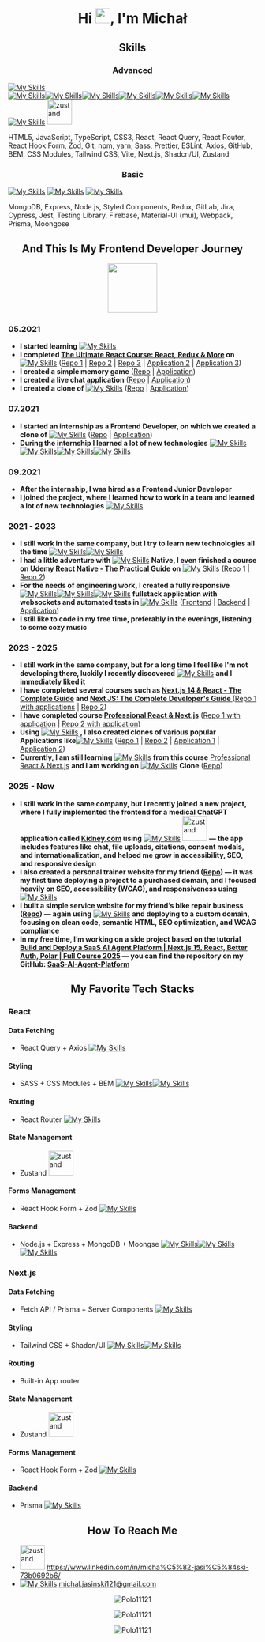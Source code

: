 <h1 align="center">Hi <img src="https://raw.githubusercontent.com/MartinHeinz/MartinHeinz/master/wave.gif" width="30px">, I'm Michał</h1>

<h2 align="center">Skills</h2>

<h3 align="center">Advanced</h3

[![My Skills](https://simpleskill.icons.workers.dev/svg?i=html5,javascript,typescript,css3,react,reactquery,reactrouter,reacthookform,zod,git,npm,yarn,sass,prettier,eslint)](#)<br/><div>[![My Skills](https://simpleskill.icons.workers.dev/svg?i=axios)](#)[![My Skills](https://simpleskill.icons.workers.dev/svg?i=github&theme=light)](#)[![My Skills](https://simpleskill.icons.workers.dev/svg?i=bem&theme=light)](#)[![My Skills](https://simpleskill.icons.workers.dev/svg?i=cssmodules&theme=light)](#)[![My Skills](https://simpleskill.icons.workers.dev/svg?i=tailwindcss,vite)](#)[![My Skills](https://simpleskill.icons.workers.dev/svg?i=next.js&theme=light)](#)[![My Skills](https://simpleskill.icons.workers.dev/svg?i=shadcnui&theme=light)](#)  <img src="https://encrypted-tbn0.gstatic.com/images?q=tbn:ANd9GcRpHj4UwTW4ANSlNjzQOiiOqfDa6kal9RpF0A&s" alt="zustand" width="50" height="50" /> </div>  

<p>HTML5, JavaScript, TypeScript, CSS3, React, React Query, React Router, React Hook Form, Zod, Git, npm, yarn, Sass, Prettier, ESLint, Axios, GitHub, BEM, CSS Modules, Tailwind CSS, Vite, Next.js, Shadcn/UI, Zustand</p>

<h3 align="center">Basic</h3>

[![My Skills](https://simpleskill.icons.workers.dev/svg?i=mongodb)](#)
[![My Skills](https://simpleskill.icons.workers.dev/svg?i=express&theme=light)](#)
[![My Skills](https://simpleskill.icons.workers.dev/svg?i=node.js,styledcomponents,redux,gitlab,jira,cypress,jest,testinglibrary,firebase,mui,webpack,prisma,mongoose)](#)

<p>MongoDB, Express, Node.js, Styled Components, Redux, GitLab, Jira, Cypress, Jest, Testing Library, Firebase, Material-UI (mui), Webpack, Prisma, Moongose</p>

<h2 align="center">And This Is My Frontend Developer Journey</h2>

<div align="center"><img align="center" src="https://media4.giphy.com/media/WnFDR3vdJniy3SzZvR/giphy.gif?cid=6c09b95277p63f57ksmt0nk2436jeqsrtofeml5snnyi7alb&ep=v1_internal_gif_by_id&rid=giphy.gif&ct=s" width="100px"></div>

<h3>05.2021</h3>

- **I started learning** [![My Skills](https://simpleskill.icons.workers.dev/svg?i=html5,javascript,typescript,css3,react)](#)
- **I completed <a href="https://www.udemy.com/course/the-ultimate-react-course" target="_blank" rel="noreferrer">The Ultimate React Course: React, Redux & More</a> on** [![My Skills](https://simpleskill.icons.workers.dev/svg?i=udemy)](#) (<a href="https://github.com/Polo11121/The-Ultimate-React-Course-2024-Udemy-Course" target="_blank" rel="noreferrer">Repo 1</a> | <a href="https://github.com/Polo11121/React-Ultimate-Course-The-Wild-Oasis" target="_blank" rel="noreferrer">Repo 2</a> | <a href="https://github.com/Polo11121/React-Ultimate-Course-Fast-Pizza-App" target="_blank" rel="noreferrer">Repo 3</a> | <a href="https://the-ultimate-react-course-2024-the-wild-oasis-app.vercel.app/" target="_blank" rel="noreferrer">Application 2</a> | <a href="https://the-ultimate-react-course-2024-fast-pizza-app.vercel.app/" target="_blank" rel="noreferrer">Application 3</a>)
- **I created a simple memory game** (<a href="https://github.com/Polo11121/React-Memory-Game-App" target="_blank" rel="noreferrer">Repo</a> | <a href="https://memory-game-c0e14.web.app" target="_blank" rel="noreferrer">Application</a>)
- **I created a live chat application** (<a href="https://github.com/Polo11121/React-Live-Chat-App" target="_blank" rel="noreferrer">Repo</a> | <a href="https://live-chat-app-6ea25.web.app/" target="_blank" rel="noreferrer">Application</a>)
- **I created a clone of** [![My Skills](https://simpleskill.icons.workers.dev/svg?i=amazon)](#) (<a href="https://github.com/Polo11121/React-Amazon-Clone-App" target="_blank" rel="noreferrer">Repo</a> | <a href="https://react-amazon-clone-app.vercel.app/" target="_blank" rel="noreferrer">Application</a>)

<h3>07.2021</h3>
 
- **I started an internship as a Frontend Developer, on which we created a clone of** [![My Skills](https://simpleskill.icons.workers.dev/svg?i=linkedin)](#) (<a href="https://github.com/Polo11121/React-Linkedin-Clone-App" target="_blank" rel="noreferrer">Repo</a> | <a href="https://billennium-frontend-interns.github.io/linkedin_clone_project/#/" target="_blank" rel="noreferrer">Application</a>)
- **During the internship I learned a lot of new technologies** [![My Skills](https://simpleskill.icons.workers.dev/svg?i=reactquery,reactrouter,git)](#)[![My Skills](https://simpleskill.icons.workers.dev/svg?i=github&theme=light)](#)[![My Skills](https://simpleskill.icons.workers.dev/svg?i=cypress,jest,testinglibrary,firebase,npm,yarn,sass,prettier,eslint,mui,axios,webpack)](#)[![My Skills](https://simpleskill.icons.workers.dev/svg?i=bem&theme=light)](#)

<h3>09.2021</h3>

- **After the internship, I was hired as a Frontend Junior Developer**
- **I joined the project, where I learned how to work in a team and learned a lot of new technologies** [![My Skills](https://simpleskill.icons.workers.dev/svg?i=redux,gitlab,jira)](#)

<h3>2021 - 2023</h3>

- **I still work in the same company, but I try to learn new technologies all the time** [![My Skills](https://simpleskill.icons.workers.dev/svg?i=cssmodules&theme=light)](#)[![My Skills](https://simpleskill.icons.workers.dev/svg?i=tailwindcss,styledcomponents,vite)](#)
- **I had a little adventure with** [![My Skills](https://simpleskill.icons.workers.dev/svg?i=react)](#) **Native, I even finished a course on Udemy <a href="https://www.udemy.com/course/react-native-the-practical-guide" target="_blank" rel="noreferrer">React Native - The Practical Guide</a> on** [![My Skills](https://simpleskill.icons.workers.dev/svg?i=udemy)](#) (<a href="https://github.com/Polo11121/React-Native-Basic-Apps" target="_blank" rel="noreferrer">Repo 1</a> | <a href="https://github.com/Polo11121/React-Native-Delivery-App" target="_blank" rel="noreferrer">Repo 2</a>)
 - **For the needs of engineering work, I created a fully responsive** [![My Skills](https://simpleskill.icons.workers.dev/svg?i=mongodb)](#)[![My Skills](https://simpleskill.icons.workers.dev/svg?i=express&theme=light)](#)[![My Skills](https://simpleskill.icons.workers.dev/svg?i=react,node.js)](#) **fullstack application with websockets and automated tests in** [![My Skills](https://simpleskill.icons.workers.dev/svg?i=cypress)](#) (<a href="https://github.com/Polo11121/React-Social-Networking-App" target="_blank" rel="noreferrer">Frontend</a> | <a href="https://github.com/Polo11121/Nodejs-Social-Networking-App" target="_blank" rel="noreferrer">Backend</a> | <a href="https://date-app-praca-inzynierska.netlify.app/" target="_blank" rel="noreferrer">Application</a>)
- **I still like to code in my free time, preferably in the evenings, listening to some cozy music**

<h3>2023 - 2025</h3>

- **I still work in the same company, but for a long time I feel like I'm not developing there, luckily I recently discovered** [![My Skills](https://simpleskill.icons.workers.dev/svg?i=next.js&theme=light)](#) **and I immediately liked it**
- **I have completed several courses such as <a href="https://www.udemy.com/course/nextjs-react-the-complete-guide" target="_blank" rel="noreferrer">Next.js 14 & React - The Complete Guide</a> and <a href="https://www.udemy.com/course/next-js-the-complete-developers-guide" target="_blank" rel="noreferrer">Next JS: The Complete Developer's Guide
</a>** (<a href="https://github.com/Polo11121/Nextjs-course" target="_blank" rel="noreferrer">Repo 1 with applications</a> | <a href="https://github.com/Polo11121/Next-JS-The-Complete-Developers-Guide-Udemy-Course" target="_blank" rel="noreferrer">Repo 2</a>)
- **I have completed course <a href="https://bytegrad.com/courses/professional-react-nextjs" target="_blank" rel="noreferrer">Professional React & Next.js</a>** (<a href="https://github.com/Polo11121/Next.js-Pet-Soft-App" target="_blank" rel="noreferrer">Repo 1 with application</a> | <a href="https://github.com/Polo11121/Next.js-Evento-App" target="_blank" rel="noreferrer">Repo 2 with application</a>)
- **Using** [![My Skills](https://simpleskill.icons.workers.dev/svg?i=next.js&theme=light)](#) **, I also created clones of various popular Applications like**[![My Skills](https://simpleskill.icons.workers.dev/svg?i=discord,twitch)](#) (<a href="https://github.com/Polo11121/Next.js-Discord-Clone-App" target="_blank" rel="noreferrer">Repo 1</a> | <a href="https://github.com/Polo11121/Next.js-Twitch-Clone-App" target="_blank" rel="noreferrer">Repo 2</a> | <a href="https://next-js-discord-clone-app.vercel.app" target="_blank" rel="noreferrer">Application 1</a> | <a href="https://nextjs14-twitch-clone-app.vercel.app/" target="_blank" rel="noreferrer">Application 2</a>)
- **Currently, I am still learning** [![My Skills](https://simpleskill.icons.workers.dev/svg?i=next.js&theme=light)](#) **from this course** <a href="https://bytegrad.com/courses/professional-react-nextjs" target="_blank" rel="noreferrer"> Professional React & Next.js</a> **and I am working on** [![My Skills](https://simpleskill.icons.workers.dev/svg?i=duolingo)](#) **Clone** (<a href="https://github.com/Polo11121/Next.js-Duolingo-Clone-App" target="_blank" rel="noreferrer">Repo</a>)

<h3>2025 - Now</h3>

* **I still work in the same company, but I recently joined a new project, where I fully implemented the frontend for a medical ChatGPT application called <a href="https://kidney.com" target="_blank" rel="noreferrer">Kidney.com</a> using** [![My Skills](https://simpleskill.icons.workers.dev/svg?i=react,tailwindcss,reactquery)](#) <img src="https://encrypted-tbn0.gstatic.com/images?q=tbn:ANd9GcRpHj4UwTW4ANSlNjzQOiiOqfDa6kal9RpF0A&s" alt="zustand" width="50" height="50" /> **— the app includes features like chat, file uploads, citations, consent modals, and internationalization, and helped me grow in accessibility, SEO, and responsive design**
* **I also created a personal trainer website for my friend (<a href="https://github.com/Polo11121/Next.js-gym-trainer-site" target="_blank" rel="noreferrer">Repo</a>) — it was my first time deploying a project to a purchased domain, and I focused heavily on SEO, accessibility (WCAG), and responsiveness using** [![My Skills](https://simpleskill.icons.workers.dev/svg?i=next.js,tailwindcss)](#)
* **I built a simple service website for my friend’s bike repair business (<a href="https://github.com/Polo11121/zbr-rowery" target="_blank" rel="noreferrer">Repo</a>) — again using** [![My Skills](https://simpleskill.icons.workers.dev/svg?i=next.js,tailwindcss)](#) **and deploying to a custom domain, focusing on clean code, semantic HTML, SEO optimization, and WCAG compliance**
* **In my free time, I’m working on a side project based on the tutorial <a href="https://www.youtube.com/watch?v=xEDCEmqyvC8&t=10195s&ab_channel=CodeWithAntonio" target="_blank" rel="noreferrer">Build and Deploy a SaaS AI Agent Platform | Next.js 15, React, Better Auth, Polar | Full Course 2025</a> — you can find the repository on my GitHub: <a href="https://github.com/Polo11121/SaaS-AI-Agent-Platform" target="_blank" rel="noreferrer">SaaS-AI-Agent-Platform</a>**



<h2 align="center">My Favorite Tech Stacks</h2>

<h3>React</h3>

<h4>Data Fetching</h4>

- React Query + Axios [![My Skills](https://simpleskill.icons.workers.dev/svg?i=reactquery,axios)](#)

<h4>Styling</h4>

- SASS + CSS Modules + BEM [![My Skills](https://simpleskill.icons.workers.dev/svg?i=sass)](#)[![My Skills](https://simpleskill.icons.workers.dev/svg?i=cssmodules,bem&theme=light)](#)

<h4>Routing</h4>

- React Router [![My Skills](https://simpleskill.icons.workers.dev/svg?i=reactrouter)](#)

<h4>State Management</h4>

- Zustand <img src="https://encrypted-tbn0.gstatic.com/images?q=tbn:ANd9GcRpHj4UwTW4ANSlNjzQOiiOqfDa6kal9RpF0A&s" alt="zustand" width="50" height="50" />

<h4>Forms Management</h4>

- React Hook Form + Zod [![My Skills](https://simpleskill.icons.workers.dev/svg?i=reacthookform,zod)](#)

<h4>Backend</h4>

- Node.js + Express + MongoDB + Moongse [![My Skills](https://simpleskill.icons.workers.dev/svg?i=node.js)](#)[![My Skills](https://simpleskill.icons.workers.dev/svg?i=express&theme=light)](#)[![My Skills](https://simpleskill.icons.workers.dev/svg?i=mongodb,mongoose)](#)

<h3>Next.js</h3>

<h4>Data Fetching</h4>

- Fetch API / Prisma + Server Components [![My Skills](https://simpleskill.icons.workers.dev/svg?i=prisma&theme=light)](#)

<h4>Styling</h4>

- Tailwind CSS + Shadcn/UI [![My Skills](https://simpleskill.icons.workers.dev/svg?i=tailwindcss)](#)[![My Skills](https://simpleskill.icons.workers.dev/svg?i=shadcnui=light)](#)

<h4>Routing</h4>

- Built-in App router

<h4>State Management</h4>

- Zustand <img src="https://encrypted-tbn0.gstatic.com/images?q=tbn:ANd9GcRpHj4UwTW4ANSlNjzQOiiOqfDa6kal9RpF0A&s" alt="zustand" width="50" height="50" />

<h4>Forms Management</h4>

- React Hook Form + Zod [![My Skills](https://simpleskill.icons.workers.dev/svg?i=reacthookform,zod)](#)
 
<h4>Backend</h4>

- Prisma [![My Skills](https://simpleskill.icons.workers.dev/svg?i=prisma&theme=light)](#)

<h2 align="center">How To Reach Me</h2>

- <img src="https://upload.wikimedia.org/wikipedia/commons/thumb/8/81/LinkedIn_icon.svg/2048px-LinkedIn_icon.svg.png" alt="zustand" width="50" height="50" /> https://www.linkedin.com/in/micha%C5%82-jasi%C5%84ski-73b0692b6/
- [![My Skills](https://simpleskill.icons.workers.dev/svg?i=gmail)](#) michal.jasinski121@gmail.com
    

<p align="center"><img align="center" src="https://github-readme-stats.vercel.app/api/top-langs?username=Polo11121&show_icons=true&locale=en&layout=donut-vertical&theme=dark" alt="Polo11121" /></p>

<p align="center"><img align="center" src="https://github-readme-stats.vercel.app/api?username=Polo11121&show_icons=true&theme=dark&locale=en" alt="Polo11121" /></p>

<p align="center"><img align="center" src="https://github-readme-streak-stats.herokuapp.com/?user=Polo11121&theme=dark" alt="Polo11121" /></p>


